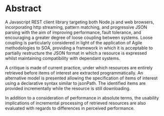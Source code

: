 Abstract
========

A Javascript REST client library targeting both Node.js and web
browsers, incorporating http streaming, pattern matching, and
progressive JSON parsing with the aim of improving performance, fault
tolerance, and encouraging a greater degree of loose coupling between
systems. Loose coupling is particularly considered in light of the
application of Agile methodologies to SOA, providing a framework in
which it is acceptable to partially restructure the JSON format in which
a resource is expressed whilst maintaining compatibility with dependant
systems.

A critique is made of current practice, under which resources are
entirely retrieved before items of interest are extracted
programmatically. An alternative model is presented allowing the
specification of items of interest using a declarative syntax similar to
jsonPath. The identified items are provided incrementally while the
resource is still downloading.

In addition to a consideration of performance in absolute terms, the
usability implications of incremental processing of retrieved resources
are also evaluated with regards to differences in perceived performance.

